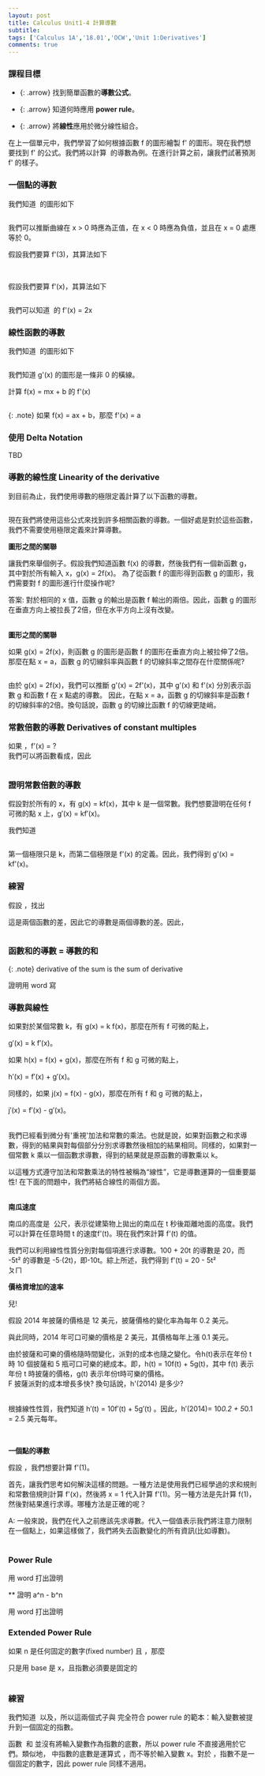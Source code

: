 ```yaml
---
layout: post
title: Calculus Unit1-4 計算導數
subtitle: 
tags: ['Calculus 1A','18.01','OCW','Unit 1:Derivatives']
comments: true
---
```


### 課程目標

- {: .arrow} 找到簡單函數的**導數公式**。

- {: .arrow} 知道何時應用 **power rule**。

- {: .arrow} 將**線性**應用於微分線性組合。

在上一個單元中，我們學習了如何根據函數 f 的圖形繪製 f' 的圖形。現在我們想要找到 f' 的公式。我們將以計算 <img src="{{ 'assets/img/unit1/3/3-1.png' | relative_url }}" alt="" /> 的導數為例。在進行計算之前，讓我們試著預測 f' 的樣子。
<br/>

### 一個點的導數

我們知道 <img src="{{ 'assets/img/unit1/3/3-1.png' | relative_url }}" alt="" /> 的圖形如下<br class="new">

<img src="{{ 'assets/img/unit1/3/3-2.png' | relative_url }}" alt="" /><br class="new">

我們可以推斷曲線在 x > 0 時應為正值，在 x < 0 時應為負值，並且在 x = 0 處應等於 0。<br class="new">

假設我們要算 f'(3)，其算法如下<br class="new">

<img src="{{ 'assets/img/unit1/3/3-3.png' | relative_url }}" alt="" /><br class="new">
<br/>

假設我們要算 f'(x)，其算法如下<br class="new">

<img src="{{ 'assets/img/unit1/3/3-4.png' | relative_url }}" alt="" /><br class="new">

我們可以知道 <img src="{{ 'assets/img/unit1/3/3-1.png' | relative_url }}" alt="" /> 的 f'(x) = 2x
<br/>

### 線性函數的導數

我們知道 <img src="{{ 'assets/img/unit1/3/4-1.png' | relative_url }}" alt="" /> 的圖形如下<br class="new">

<img src="{{ 'assets/img/unit1/3/4-2.png' | relative_url }}" alt="" /><br class="new">

我們知道 g'(x) 的圖形是一條非 0 的橫線。<br class="new">

計算 f(x) = mx + b 的 f'(x)<br class="new">

<img src="{{ 'assets/img/unit1/3/4-3.png' | relative_url }}" alt="" /><br class="new">
<img src="{{ 'assets/img/unit1/3/4-4.png' | relative_url }}" alt="" /><br class="new">
<img src="{{ 'assets/img/unit1/3/4-5.png' | relative_url }}" alt="" /><br class="new">
<img src="{{ 'assets/img/unit1/3/4-6.png' | relative_url }}" alt="" /><br class="new">
<img src="{{ 'assets/img/unit1/3/4-7.png' | relative_url }}" alt="" /><br class="new">
<img src="{{ 'assets/img/unit1/3/4-8.png' | relative_url }}" alt="" /><br class="new">

{: .note}
如果 f(x) = ax + b，那麼 f'(x) = a 

### 使用 Delta Notation 

TBD

### 導數的線性度 Linearity of the derivative

到目前為止，我們使用導數的極限定義計算了以下函數的導數。<br class="new">

<img src="{{ 'assets/img/unit1/3/6-1.png' | relative_url }}" alt="" /><br class="new">

現在我們將使用這些公式來找到許多相關函數的導數。一個好處是對於這些函數，我們不需要使用極限定義來計算導數。<br class="new">

**圖形之間的關聯**

讓我們來舉個例子。假設我們知道函數 f(x) 的導數，然後我們有一個新函數 g，其中對於所有輸入 x，g(x) = 2f(x)。
為了從函數 f 的圖形得到函數 g 的圖形，我們需要對 f 的圖形進行什麼操作呢?<br class="new">

答案: 對於相同的 x 值，函數 g 的輸出是函數 f 輸出的兩倍。因此，函數 g 的圖形在垂直方向上被拉長了2倍，但在水平方向上沒有改變。<br class="new">
<br/>

**圖形之間的關聯**

如果 g(x) = 2f(x)，則函數 g 的圖形是函數 f 的圖形在垂直方向上被拉伸了2倍。那麼在點 x = a，函數 g 的切線斜率與函數 f 的切線斜率之間存在什麼關係呢?<br class="new">

<img src="{{ 'assets/img/unit1/3/7-1.png' | relative_url }}" alt="" /><br class="new">

由於 g(x) = 2f(x)，我們可以推斷 g'(x) = 2f'(x)，其中 g'(x) 和 f'(x) 分別表示函數 g 和函數 f 在 x 點處的導數。
因此，在點 x = a，函數 g 的切線斜率是函數 f 的切線斜率的2倍。換句話說，函數 g 的切線比函數 f 的切線更陡峭。
<br/>

### 常數倍數的導數 Derivatives of constant multiples

如果 <img src="{{ 'assets/img/unit1/3/7-2.png' | relative_url }}" alt="" />，f'(x) = ?<br class="new">
<solution>
我們可以將函數看成<img src="{{ 'assets/img/unit1/3/7-3.png' | relative_url }}" alt="" />，因此<br class="new">

<img src="{{ 'assets/img/unit1/3/7-4.png' | relative_url }}" alt="" />
<br/>

### 證明常數倍數的導數

假設對於所有的 x，有 g(x) = kf(x)，其中 k 是一個常數。我們想要證明在任何 f 可微的點 x 上，g′(x) = kf′(x)。<br class="new">

我們知道<br class="new">

<img src="{{ 'assets/img/unit1/3/8-1.png' | relative_url }}" alt="" />

第一個極限只是 k，而第二個極限是 f'(x) 的定義。因此，我們得到 g'(x) = kf'(x)。
<br/>

### 練習

假設 <img src="{{ 'assets/img/unit1/3/9-1.png' | relative_url }}" alt="" />，找出 <img src="{{ 'assets/img/unit1/3/9-2.png' | relative_url }}" alt="" /><br class="new">

這是兩個函數的差，因此它的導數是兩個導數的差。因此，<br class="new">

<img src="{{ 'assets/img/unit1/3/9-1.png' | relative_url }}" alt="" /><br class="new">

### 函數和的導數 = 導數的和

{: .note}
derivative of the sum is the sum of derivative

證明用 word 寫

### 導數與線性

如果對於某個常數 k，有 g(x) = k f(x)，那麼在所有 f 可微的點上，<br class="new">

g′(x) = k f′(x)。<br class="new">

如果 h(x) = f(x) + g(x)，那麼在所有 f 和 g 可微的點上，<br class="new">

h′(x) = f′(x) + g′(x)。<br class="new">

同樣的，如果 j(x) = f(x) - g(x)，那麼在所有 f 和 g 可微的點上，<br class="new">

j′(x) = f′(x) - g′(x)。<br class="new">
<br/>

我們已經看到微分有'重視'加法和常數的乘法。也就是說，如果對函數之和求導數，得到的結果與對每個部分分別求導數然後相加的結果相同。同樣的，如果對一個常數 k 乘以一個函數求導數，得到的結果就是原函數的導數乘以 k。<br class="new">

以這種方式遵守加法和常數乘法的特性被稱為“線性”，它是導數運算的一個重要屬性! 在下面的問題中，我們將結合線性的兩個方面。<br class="new">
<br/>

**南瓜速度**

南瓜的高度是 <img src="{{ 'assets/img/unit1/0/9-3.png' | relative_url }}" alt="" /> 公尺，表示從建築物上拋出的南瓜在 t 秒後距離地面的高度。我們可以計算在任意時間 t 的速度f'(t)。現在我們來計算 f'(t) 的值。<br class="new">

我們可以利用線性性質分別對每個項進行求導數。100 + 20t 的導數是 20，而 -5t² 的導數是 -5⋅(2t)，即-10t。綜上所述，我們得到 f'(t) = 20 - 5t²<br class="new">
ㄆㄇ
<br/>

**價格資增加的速率**

兒!<br class="new">

假設 2014 年披薩的價格是 12 美元，披薩價格的變化率為每年 0.2 美元。<br class="new">

與此同時，2014 年可口可樂的價格是 2 美元，其價格每年上漲 0.1 美元。<br class="new">

由於披薩和可樂的價格隨時間變化，派對的成本也隨之變化。令h(t)表示在年份 t 時 10 個披薩和 5 瓶可口可樂的總成本。即，h(t) = 10f(t) + 5g(t)，其中 f(t) 表示年份 t 時披薩的價格，g(t) 表示年份t時可樂的價格。<br class="new">
F
披薩派對的成本增長多快? 換句話說，h'(2014) 是多少?<br class="new">
<br/>

根據線性性質，我們知道 h′(t) = 10f′(t) + 5g′(t) 。因此，h′(2014)= 10*0.2 + 5*0.1 = 2.5 美元每年。

<br/>

**一個點的導數**

假設 <img src="{{ 'assets/img/unit1/3/12-1.png' | relative_url }}" alt="" />，我們想要計算 f'(1)。<br class="new">

首先，讓我們思考如何解決這樣的問題。一種方法是使用我們已經學過的求和規則和常數倍規則計算 f'(x)，然後將 x = 1 代入計算 f'(1)。另一種方法是先計算 f(1)，然後對結果進行求導。哪種方法是正確的呢？<br class="new">

A: 一般來說，我們在代入之前應該先求導數。代入一個值表示我們將注意力限制在一個點上，如果這樣做了，我們將失去函數變化的所有資訊(比如導數)。<br class="new">
<br/>

### Power Rule

用 word 打出證明

** 證明 a^n - b^n

用 word 打出證明

### Extended Power Rule

如果 n 是任何固定的數字(fixed number) 且 <img src="{{ 'assets/img/unit1/3/15-1.png' | relative_url }}" alt="" />，那麼 <img src="{{ 'assets/img/unit1/3/15-2.png' | relative_url }}" alt="" /><br class="new">

只是用 base 是 x，且指數必須要是固定的<br class="new">
<br/>

### 練習

我們知道 <img src="{{ 'assets/img/unit1/3/16-1.png' | relative_url }}" alt="" /> 以及<img src="{{ 'assets/img/unit1/3/16-2.png' | relative_url }}" alt="" />，所以這兩個式子與 <img src="{{ 'assets/img/unit1/3/16-3.png' | relative_url }}" alt="" />完全符合 power rule 的範本：輸入變數被提升到一個固定的指數。

函數 <img src="{{ 'assets/img/unit1/3/16-4.png' | relative_url }}" alt="" /> 和 <img src="{{ 'assets/img/unit1/3/16-5.png' | relative_url }}" alt="" />並沒有將輸入變數作為指數的底數，所以 power rule 不直接適用於它們。類似地，<img src="{{ 'assets/img/unit1/3/16-6.png' | relative_url }}" alt="" /> 中指數的底數是運算式 <img src="{{ 'assets/img/unit1/3/16-7.png' | relative_url }}" alt="" />，而不等於輸入變數 x。對於 <img src="{{ 'assets/img/unit1/3/16-7.png' | relative_url }}" alt="" />，指數不是一個固定的數字，因此 power rule 同樣不適用。
